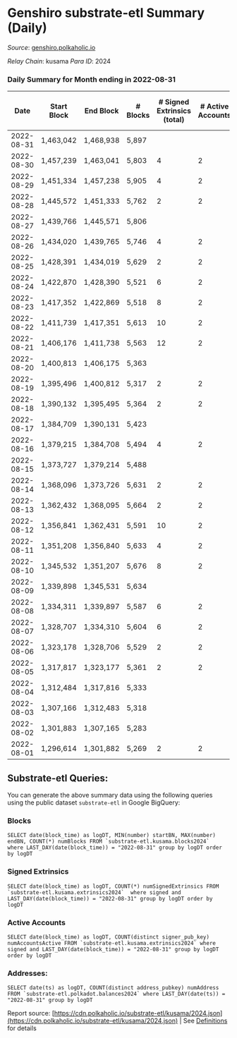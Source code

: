 # Genshiro substrate-etl Summary (Daily)

_Source_: [genshiro.polkaholic.io](https://genshiro.polkaholic.io)

*Relay Chain*: kusama
*Para ID*: 2024



### Daily Summary for Month ending in 2022-08-31


| Date | Start Block | End Block | # Blocks | # Signed Extrinsics (total) | # Active Accounts | # Passive | # New | # Addresses with Balances | # Events | # Transfers | # XCM Transfers In | # XCM Transfers Out |
| ---- | ----------- | --------- | -------- | --------------------------- | ----------------- | --------- | ----- | ------------------------- | -------- | ----------- | ------------------ | ------------------- |
| 2022-08-31 | 1,463,042 | 1,468,938 | 5,897  |  |  |  |  | 24 | 11,804 |   |   |   |
| 2022-08-30 | 1,457,239 | 1,463,041 | 5,803  | 4 | 2 |  |  | 24 | 11,637 |   | 1  |   |
| 2022-08-29 | 1,451,334 | 1,457,238 | 5,905  | 4 | 2 |  |  | 24 | 11,836 |   |   |   |
| 2022-08-28 | 1,445,572 | 1,451,333 | 5,762  | 2 | 2 |  |  | 24 | 11,546 |   | 1  |   |
| 2022-08-27 | 1,439,766 | 1,445,571 | 5,806  |  |  |  |  | 24 | 11,627 |   | 1  |   |
| 2022-08-26 | 1,434,020 | 1,439,765 | 5,746  | 4 | 2 |  |  | 24 | 11,522 |   | 1  |   |
| 2022-08-25 | 1,428,391 | 1,434,019 | 5,629  | 2 | 2 |  |  | 24 | 11,276 |   |   |   |
| 2022-08-24 | 1,422,870 | 1,428,390 | 5,521  | 6 | 2 |  |  | 24 | 11,075 |   |   |   |
| 2022-08-23 | 1,417,352 | 1,422,869 | 5,518  | 8 | 2 |  |  | 24 | 11,077 |   |   |   |
| 2022-08-22 | 1,411,739 | 1,417,351 | 5,613  | 10 | 2 |  |  | 24 | 11,276 |   |   |   |
| 2022-08-21 | 1,406,176 | 1,411,738 | 5,563  | 12 | 2 |  |  | 24 | 11,183 |   |   |   |
| 2022-08-20 | 1,400,813 | 1,406,175 | 5,363  |  |  |  |  | 24 | 10,735 |   |   |   |
| 2022-08-19 | 1,395,496 | 1,400,812 | 5,317  | 2 | 2 |  |  | 24 | 10,651 |   |   |   |
| 2022-08-18 | 1,390,132 | 1,395,495 | 5,364  | 2 | 2 |  |  | 24 | 10,755 |   | 2  |   |
| 2022-08-17 | 1,384,709 | 1,390,131 | 5,423  |  |  |  |  | 24 | 10,855 |   |   |   |
| 2022-08-16 | 1,379,215 | 1,384,708 | 5,494  | 4 | 2 |  |  | 24 | 11,023 |   | 2  |   |
| 2022-08-15 | 1,373,727 | 1,379,214 | 5,488  |  |  |  |  | 24 | 10,990 |   | 1  |   |
| 2022-08-14 | 1,368,096 | 1,373,726 | 5,631  | 2 | 2 |  |  | 24 | 11,284 |   | 1  |   |
| 2022-08-13 | 1,362,432 | 1,368,095 | 5,664  | 2 | 2 |  |  | 24 | 11,371 |   | 5  |   |
| 2022-08-12 | 1,356,841 | 1,362,431 | 5,591  | 10 | 2 |  |  | 24 | 11,231 |   |   |   |
| 2022-08-11 | 1,351,208 | 1,356,840 | 5,633  | 4 | 2 |  |  | 24 | 11,291 |   |   |   |
| 2022-08-10 | 1,345,532 | 1,351,207 | 5,676  | 8 | 2 |  |  | 24 | 11,394 |   |   |   |
| 2022-08-09 | 1,339,898 | 1,345,531 | 5,634  |  |  |  |  | 24 | 11,282 |   | 1  |   |
| 2022-08-08 | 1,334,311 | 1,339,897 | 5,587  | 6 | 2 |  |  | 24 | 11,208 |   |   |   |
| 2022-08-07 | 1,328,707 | 1,334,310 | 5,604  | 6 | 2 |  |  | 24 | 11,241 |   |   |   |
| 2022-08-06 | 1,323,178 | 1,328,706 | 5,529  | 2 | 2 |  |  | 24 | 11,085 |   | 2  |   |
| 2022-08-05 | 1,317,817 | 1,323,177 | 5,361  | 2 | 2 |  |  | 24 | 10,739 |   |   |   |
| 2022-08-04 | 1,312,484 | 1,317,816 | 5,333  |  |  |  |  | 24 | 10,675 |   |   |   |
| 2022-08-03 | 1,307,166 | 1,312,483 | 5,318  |  |  |  |  | 24 | 10,645 |   |   |   |
| 2022-08-02 | 1,301,883 | 1,307,165 | 5,283  |  |  |  |  | 24 | 10,585 |   | 2  |   |
| 2022-08-01 | 1,296,614 | 1,301,882 | 5,269  | 2 | 2 |  |  | 24 | 10,559 |   | 1  |   |

## Substrate-etl Queries:
You can generate the above summary data using the following queries using the public dataset `substrate-etl` in Google BigQuery:


### Blocks
```
SELECT date(block_time) as logDT, MIN(number) startBN, MAX(number) endBN, COUNT(*) numBlocks FROM `substrate-etl.kusama.blocks2024`  where LAST_DAY(date(block_time)) = "2022-08-31" group by logDT order by logDT
```


### Signed Extrinsics
```
SELECT date(block_time) as logDT, COUNT(*) numSignedExtrinsics FROM `substrate-etl.kusama.extrinsics2024`  where signed and LAST_DAY(date(block_time)) = "2022-08-31" group by logDT order by logDT
```


### Active Accounts
```
SELECT date(block_time) as logDT, COUNT(distinct signer_pub_key) numAccountsActive FROM `substrate-etl.kusama.extrinsics2024` where signed and LAST_DAY(date(block_time)) = "2022-08-31" group by logDT order by logDT
```


### Addresses:
```
SELECT date(ts) as logDT, COUNT(distinct address_pubkey) numAddress FROM `substrate-etl.polkadot.balances2024` where LAST_DAY(date(ts)) = "2022-08-31" group by logDT
```



Report source: [https://cdn.polkaholic.io/substrate-etl/kusama/2024.json](https://cdn.polkaholic.io/substrate-etl/kusama/2024.json) | See [Definitions](/DEFINITIONS.md) for details
